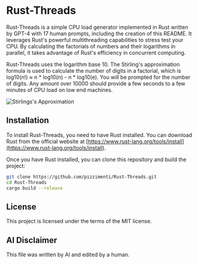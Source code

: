 # Rust-Threads

Rust-Threads is a simple CPU load generator implemented in Rust written by GPT-4 with 17 human prompts, including the creation of this README. It leverages Rust's powerful multithreading capabilities to stress test your CPU. By calculating the factorials of numbers and their logarithms in parallel, it takes advantage of Rust's efficiency in concurrent computing.

Rust-Threads uses the logarithm base 10. The Stirling's approximation formula is used to calculate the number of digits in a factorial, which is log10(n!) ≈ n * log10(n) - n * log10(e). You will be prompted for the number of digits. Any amount over 10000 should provide a few seconds to a few minutes of CPU load on low end machines.

![Stirlings's Approximation](https://wikimedia.org/api/rest_v1/media/math/render/svg/e36df40589da1d3ac3da57cd2e786e97cb4cac31)

## Installation

To install Rust-Threads, you need to have Rust installed. You can download Rust from the official website at [https://www.rust-lang.org/tools/install](https://www.rust-lang.org/tools/install).

Once you have Rust installed, you can clone this repository and build the project:

```bash
git clone https://github.com/pizzimenti/Rust-Threads.git
cd Rust-Threads
cargo build --release
```

## License

This project is licensed under the terms of the MIT license.

## AI Disclaimer

This file was written by AI and edited by a human.

